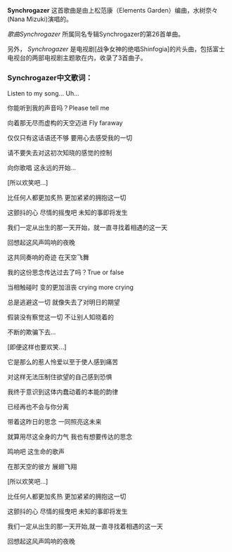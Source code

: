 

**Synchrogazer** 这首歌曲是由上松范康（Elements Garden）编曲，水树奈々(Nana Mizuki)演唱的。

_歌曲Synchrogazer_ 所属同名专辑Synchrogazer的第26首单曲。

另外， _Synchrogazer_ 是电视剧[战争女神的绝唱Shinfogia]的片头曲，包括富士电视台的两部电视剧主题歌在内，收录了3首曲子。

### Synchrogazer中文歌词：

Listen to my song... Uh...

你能听到我的声音吗？Please tell me

向着那无尽而虚构的天空迈进 Fly faraway

仅仅只有这话语还不够 要用心去感受我的一切

请不要失去对这初次知晓的感觉的控制

向你歌唱 这永远的开始...

[所以欢笑吧...]

比任何人都更加炙热 更加紧紧的拥抱这一切

这颤抖的心 尽情的摇曳吧 未知的事即将发生

我们一定从出生的那一天开始，就一直寻找着相遇的这一天

回想起这风声鸣响的夜晚

这共同奏响的奇迹 在天空飞舞

我的这份思念传达过去了吗？True or false

当相触碰时 变的更加沮丧 crying more crying

总是逃避这一切 就像失去了对明日的期望

假装没有察觉这一切 不让别人知晓着的

不断的欺骗下去...

[即便这样也要欢笑...]

它是那么的惹人怜爱以至于使人感到痛苦

对这样无法压制住欲望的自己感到恐惧

我终于意识到这体内蠢动着的本能的韵律

已经再也不会与你分离

带着这昨日的思念 一同照亮这未来

就算用尽这全身的力气 我也有想要传达的思念

鸣响吧 这生命的歌声

在那天空的彼方 展翅飞翔

[所以欢笑吧...]

比任何人都更加炙热 更加紧紧的拥抱这一切

这颤抖的心 尽情的摇曳吧 未知的事即将发生

我们一定从出生的那一天开始,就一直寻找着相遇的这一天

回想起这风声鸣响的夜晚

